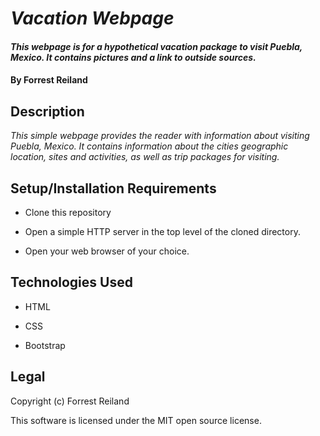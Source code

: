 # _Vacation Webpage_

#### _This webpage is for a hypothetical vacation package to visit Puebla, Mexico. It contains pictures and a link to outside sources._

#### By Forrest Reiland

## Description 

_This simple webpage provides the reader with information about visiting Puebla, Mexico. It contains information about the cities geographic location, sites and activities, as well as trip packages for visiting._

## Setup/Installation Requirements 

* Clone this repository 

* Open a simple HTTP server in the top level of the cloned directory.

* Open your web browser of your choice.

## Technologies Used

* HTML

* CSS

* Bootstrap 

## Legal 

Copyright (c) Forrest Reiland

This software is licensed under the MIT open source license.